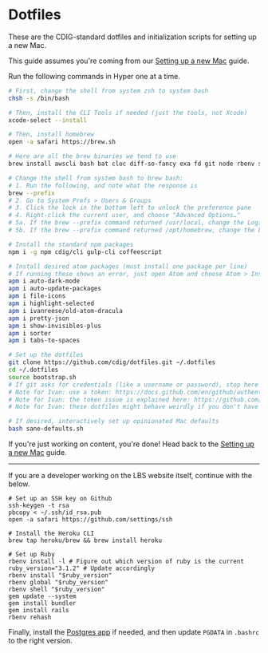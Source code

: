# Dotfiles

These are the CDIG-standard dotfiles and initialization scripts for setting up a new Mac.

This guide assumes you're coming from our [Setting up a new Mac](https://github.com/cdig/docs/wiki/Setting-up-a-new-Mac) guide.

Run the following commands in Hyper one at a time.

```bash
# First, change the shell from system zsh to system bash
chsh -s /bin/bash

# Then, install the CLI Tools if needed (just the tools, not Xcode)
xcode-select --install

# Then, install homebrew
open -a safari https://brew.sh

# Here are all the brew binaries we tend to use
brew install awscli bash bat cloc diff-so-fancy exa fd git node rbenv sass/sass/sass yarn

# Change the shell from system bash to brew bash:
# 1. Run the following, and note what the response is
brew --prefix
# 2. Go to System Prefs > Users & Groups
# 3. Click the lock in the bottom left to unlock the preference pane
# 4. Right-click the current user, and choose "Advanced Options…"
# 5a. If the brew --prefix command returned /usr/local, change the Login shell to /usr/local/bin/bash
# 5b. If the brew --prefix command returned /opt/homebrew, change the Login shell to /opt/homebrew/bin/bash

# Install the standard npm packages
npm i -g npm cdig/cli gulp-cli coffeescript

# Install desired atom packages (must install one package per line)
# If running these shows an error, just open Atom and choose Atom > Install Shell Commands
apm i auto-dark-mode
apm i auto-update-packages
apm i file-icons
apm i highlight-selected
apm i ivanreese/old-atom-dracula
apm i pretty-json
apm i show-invisibles-plus
apm i sorter
apm i tabs-to-spaces

# Set up the dotfiles
git clone https://github.com/cdig/dotfiles.git ~/.dotfiles
cd ~/.dotfiles
source bootstrap.sh
# If git asks for credentials (like a username or password), stop here and get Ivan to help!
# Note for Ivan: use a token: https://docs.github.com/en/github/authenticating-to-github/creating-a-personal-access-token
# Note for Ivan: the token issue is explained here: https://github.com/github/hub/issues/2655
# Note for Ivan: these dotfiles might behave weirdly if you don't have ruby installed. If that's the case, please edit this guide (Ivan) to pull the ruby install up from the developer section below.

# If desired, interactively set up opinionated Mac defaults
bash sane-defaults.sh
```

If you're just working on content, you're done! Head back to the [Setting up a new Mac](https://github.com/cdig/docs/wiki/Setting-up-a-new-Mac) guide.

---

If you are a developer working on the LBS website itself, continue with the below.

```
# Set up an SSH key on Github
ssh-keygen -t rsa
pbcopy < ~/.ssh/id_rsa.pub
open -a safari https://github.com/settings/ssh

# Install the Heroku CLI
brew tap heroku/brew && brew install heroku

# Set up Ruby
rbenv install -l # Figure out which version of ruby is the current
ruby_version="3.1.2" # Update accordingly
rbenv install "$ruby_version"
rbenv global "$ruby_version"
rbenv shell "$ruby_version"
gem update --system
gem install bundler
gem install rails
rbenv rehash
```

Finally, install the [Postgres app](https://postgresapp.com) if needed, and then update `PGDATA` in `.bashrc` to the right version.
